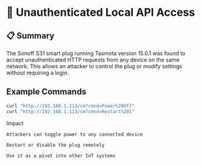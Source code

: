 # 🛑 Unauthenticated Local API Access

## 📋 Summary
The Sonoff S31 smart plug running Tasmota version 15.0.1  was found to accept unauthenticated HTTP requests from any device on the same network. This allows an attacker to control the plug or modify settings without requiring a login.

##  Example Commands
```bash
curl "http://192.168.1.113/cm?cmnd=Power%20Off"
curl "http://192.168.1.113/cm?cmnd=Restart%201"
```
Impact

    Attackers can toggle power to any connected device

    Restart or disable the plug remotely

    Use it as a pivot into other IoT systems
